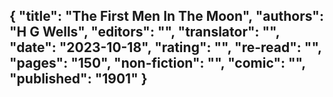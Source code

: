 {
 "title": "The First Men In The Moon",
 "authors": "H G Wells",
 "editors": "",
 "translator": "",
 "date": "2023-10-18",
 "rating": "",
 "re-read": "",
 "pages": "150",
 "non-fiction": "",
 "comic": "",
 "published": "1901"
}
---


